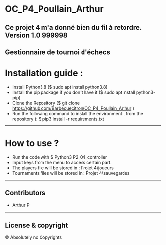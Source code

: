 # OC_P4_Poullain_Arthur
Ce projet 4 m'a donné bien du fil à retordre.
Version 1.0.999998
---
Gestionnaire de tournoi d'échecs
---
# Installation guide :
* Install Python3.8 ($ sudo apt install python3.8)
* Install the pip package if you don't have it ($ sudo apt install python3-pip)
* Clone the Repository ($ git clone https://github.com/Barbecuecitron/OC_P4_Poullain_Arthur )
* Run the following command to install the environment ( from the repository ): $ pip3 install -r requirements.txt
---
# How to use ?
* Run the code with $ Python3 P2_04_controller
* Input keys from the menu to access certain part.
* The players file will be stored in : Projet 4\joueurs
* Tournaments files will be stored in : Projet 4\sauvegardes
---
## Contributors
* Arthur P
---
## License & copyright
© Absolutely no Copyrights 
